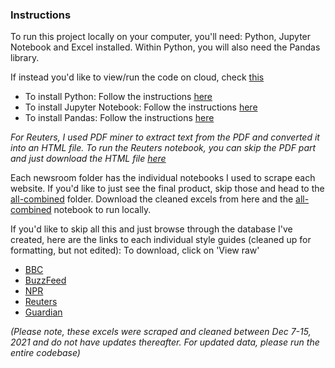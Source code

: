 ### Instructions ###
To run this project locally on your computer, you'll need: Python, Jupyter Notebook and Excel installed.
Within Python, you will also need the Pandas library.

If instead you'd like to view/run the code on cloud, check [this](https://colab.research.google.com/github/areenaarora/scraping-newsroom-style-guides/blob/master/all-combined/all-combined.ipynb)

- To install Python: Follow the instructions [here](http://littlecolumns.com/tools/python-wrangler)
- To install Jupyter Notebook: Follow the instructions [here](https://jupyterlab.readthedocs.io/en/stable/getting_started/installation.html)
- To install Pandas: Follow the instructions [here](https://pandas.pydata.org/docs/getting_started/install.html)

*For Reuters, I used PDF miner to extract text from the PDF and converted it into an HTML file. To run the Reuters notebook, you can skip the PDF part and just download the HTML file [here](reuters/reuters-styleguide.html)*

Each newsroom folder has the individual notebooks I used to scrape each website. If you'd like to just see the final product, skip those and head to the [all-combined](all-combined) folder. Download the cleaned excels from here and the [all-combined](all-combined/all-combined.ipynb) notebook to run locally.

If you'd like to skip all this and just browse through the database I've created, here are the links to each individual style guides (cleaned up for formatting, but not edited): To download, click on 'View raw'
- [BBC](all-combined/bbc_cleaned.xlsx)
- [BuzzFeed](all-combined/buzzfeed_cleaned.xlsx)
- [NPR](all-combined/npr_cleaned.xlsx)
- [Reuters](all-combined/reuters_cleaned.xlsx) 
- [Guardian](all-combined/guardian_cleaned.xlsx)

*(Please note, these excels were scraped and cleaned between Dec 7-15, 2021 and do not have updates thereafter. For updated data, please run the entire codebase)*
